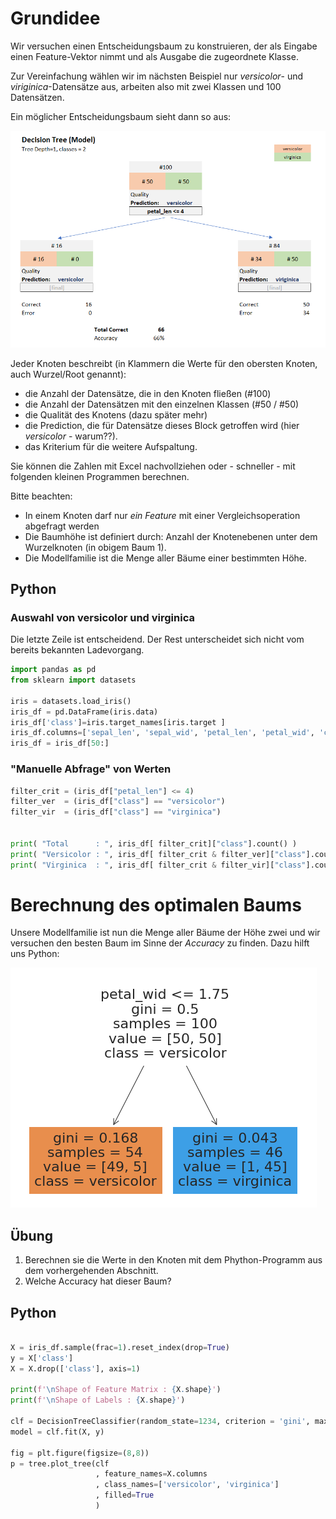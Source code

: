 # Grundidee

Wir versuchen einen Entscheidungsbaum zu konstruieren, der als Eingabe einen Feature-Vektor nimmt und als Ausgabe die zugeordnete Klasse. 

Zur Vereinfachung wählen wir im nächsten Beispiel nur *versicolor*- und *viriginica*-Datensätze aus, arbeiten also mit zwei Klassen und 100 Datensätzen.

Ein möglicher Entscheidungsbaum sieht dann so aus:

![Einfacher (und schlechter) Entscheidungsbaum](readme.assets/image-20211129091334434.png)

Jeder Knoten beschreibt (in Klammern die Werte für den obersten Knoten, auch Wurzel/Root genannt):

- die Anzahl der Datensätze, die in den Knoten fließen (#100)
- die Anzahl der Datensätzen mit den einzelnen Klassen (#50 / #50)
- die Qualität des Knotens (dazu später mehr)
- die Prediction, die für Datensätze dieses Block getroffen wird (hier *versicolor* - warum??). 
- das Kriterium für die weitere Aufspaltung.

Sie können die Zahlen mit Excel nachvollziehen oder - schneller - mit folgenden kleinen Programmen berechnen.

Bitte beachten:

- In einem Knoten darf nur *ein* *Feature* mit einer Vergleichsoperation abgefragt werden
- Die Baumhöhe ist definiert durch: Anzahl der Knotenebenen unter dem Wurzelknoten (in obigem Baum 1).
- Die Modellfamilie ist die Menge aller Bäume einer bestimmten Höhe.

## Python

### Auswahl von versicolor und virginica

Die letzte Zeile ist entscheidend. Der Rest unterscheidet sich nicht vom bereits bekannten Ladevorgang.

```python
import pandas as pd
from sklearn import datasets

iris = datasets.load_iris()
iris_df = pd.DataFrame(iris.data)
iris_df['class']=iris.target_names[iris.target ]
iris_df.columns=['sepal_len', 'sepal_wid', 'petal_len', 'petal_wid', 'class']
iris_df = iris_df[50:]
```

### "Manuelle Abfrage" von Werten

```python
filter_crit = (iris_df["petal_len"] <= 4)
filter_ver  = (iris_df["class"] == "versicolor")
filter_vir  = (iris_df["class"] == "virginica")


print( "Total      : ", iris_df[ filter_crit]["class"].count() )
print( "Versicolor : ", iris_df[ filter_crit & filter_ver]["class"].count() )
print( "Virginica  : ", iris_df[ filter_crit & filter_vir]["class"].count() )
```



# Berechnung des optimalen Baums 

Unsere Modellfamilie ist nun die Menge aller Bäume der Höhe zwei und wir versuchen den besten Baum im Sinne der *Accuracy* zu finden. Dazu hilft uns Python:

![Optimaler Baum der Höhe 1](readme.assets/image-20211129092942002.png)

## Übung

1. Berechnen sie die Werte in den Knoten mit dem Phython-Programm aus dem vorhergehenden Abschnitt.
2. Welche Accuracy hat dieser Baum?



## Python

```python

X = iris_df.sample(frac=1).reset_index(drop=True)
y = X['class']
X = X.drop(['class'], axis=1)

print(f'\nShape of Feature Matrix : {X.shape}')
print(f'\nShape of Labels : {X.shape}')

clf = DecisionTreeClassifier(random_state=1234, criterion = 'gini', max_depth=1)
model = clf.fit(X, y)

fig = plt.figure(figsize=(8,8))
p = tree.plot_tree(clf
                   , feature_names=X.columns
                   , class_names=['versicolor', 'virginica']
                   , filled=True
                   )
```